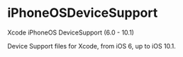 # iPhoneOSDeviceSupport
Xcode iPhoneOS DeviceSupport (6.0 - 10.1)

Device Support files for Xcode, from iOS 6, up to iOS 10.1.
